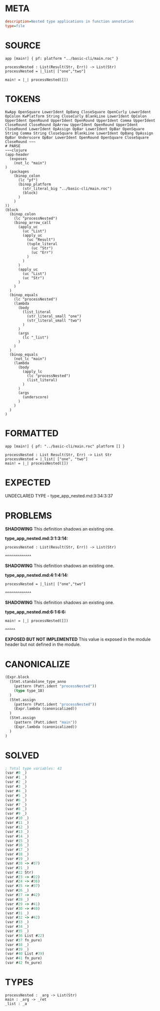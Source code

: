 # META
~~~ini
description=Nested type applications in function annotation
type=file
~~~
# SOURCE
~~~roc
app [main!] { pf: platform "../basic-cli/main.roc" }

processNested : List(Result(Str, Err)) -> List(Str)
processNested = |_list| ["one","two"]

main! = |_| processNested([])
~~~
# TOKENS
~~~text
KwApp OpenSquare LowerIdent OpBang CloseSquare OpenCurly LowerIdent OpColon KwPlatform String CloseCurly BlankLine LowerIdent OpColon UpperIdent OpenRound UpperIdent OpenRound UpperIdent Comma UpperIdent CloseRound CloseRound OpArrow UpperIdent OpenRound UpperIdent CloseRound LowerIdent OpAssign OpBar LowerIdent OpBar OpenSquare String Comma String CloseSquare BlankLine LowerIdent OpBang OpAssign OpBar Underscore OpBar LowerIdent OpenRound OpenSquare CloseSquare CloseRound ~~~
# PARSE
~~~clojure
(app-header
  (exposes
    (not_lc "main")
)
  (packages
    (binop_colon
      (lc "pf")
      (binop_platform
        (str_literal_big "../basic-cli/main.roc")
        (block)
      )
    )
))
(block
  (binop_colon
    (lc "processNested")
    (binop_arrow_call
      (apply_uc
        (uc "List")
        (apply_uc
          (uc "Result")
          (tuple_literal
            (uc "Str")
            (uc "Err")
          )
        )
      )
      (apply_uc
        (uc "List")
        (uc "Str")
      )
    )
  )
  (binop_equals
    (lc "processNested")
    (lambda
      (body
        (list_literal
          (str_literal_small "one")
          (str_literal_small "two")
        )
      )
      (args
        (lc "_list")
      )
    )
  )
  (binop_equals
    (not_lc "main")
    (lambda
      (body
        (apply_lc
          (lc "processNested")
          (list_literal)
        )
      )
      (args
        (underscore)
      )
    )
  )
)
~~~
# FORMATTED
~~~roc
app [main!] { pf: "../basic-cli/main.roc" platform [] }

processNested : List Result(Str, Err) -> List Str
processNested = |_list| ["one", "two"]
main! = |_| processNested([])
~~~
# EXPECTED
UNDECLARED TYPE - type_app_nested.md:3:34:3:37
# PROBLEMS
**SHADOWING**
This definition shadows an existing one.

**type_app_nested.md:3:1:3:14:**
```roc
processNested : List(Result(Str, Err)) -> List(Str)
```
^^^^^^^^^^^^^


**SHADOWING**
This definition shadows an existing one.

**type_app_nested.md:4:1:4:14:**
```roc
processNested = |_list| ["one","two"]
```
^^^^^^^^^^^^^


**SHADOWING**
This definition shadows an existing one.

**type_app_nested.md:6:1:6:6:**
```roc
main! = |_| processNested([])
```
^^^^^


**EXPOSED BUT NOT IMPLEMENTED**
This value is exposed in the module header but not defined in the module.



# CANONICALIZE
~~~clojure
(Expr.block
  (Stmt.standalone_type_anno
    (pattern (Patt.ident "processNested"))
    (type type_18)
  )
  (Stmt.assign
    (pattern (Patt.ident "processNested"))
    (Expr.lambda (canonicalized))
  )
  (Stmt.assign
    (pattern (Patt.ident "main"))
    (Expr.lambda (canonicalized))
  )
)
~~~
# SOLVED
~~~clojure
; Total type variables: 43
(var #0 _)
(var #1 _)
(var #2 _)
(var #3 _)
(var #4 _)
(var #5 _)
(var #6 _)
(var #7 _)
(var #8 _)
(var #9 _)
(var #10 _)
(var #11 _)
(var #12 _)
(var #13 _)
(var #14 _)
(var #15 _)
(var #16 _)
(var #17 _)
(var #18 _)
(var #19 _)
(var #20 -> #37)
(var #21 _)
(var #22 Str)
(var #23 -> #22)
(var #24 -> #36)
(var #25 -> #37)
(var #26 _)
(var #27 -> #42)
(var #28 _)
(var #29 -> #41)
(var #30 -> #40)
(var #31 _)
(var #32 -> #42)
(var #33 _)
(var #34 _)
(var #35 _)
(var #36 List #22)
(var #37 fn_pure)
(var #38 _)
(var #39 _)
(var #40 List #39)
(var #41 fn_pure)
(var #42 fn_pure)
~~~
# TYPES
~~~roc
processNested : _arg -> List(Str)
main : _arg -> _ret
_list : _a
~~~
